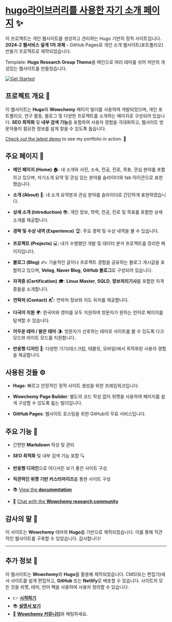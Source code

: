 # [hugo라이브러리를 사용한 자기 소개 페이지](https://gumwoo.github.io/) ✨

이 프로젝트는 개인 웹사이트를 생성하고 관리하는 Hugo 기반의 정적 사이트입니다. **2024-2 웹서비스 설계 1차 과제** - GitHub Pages로 개인 소개 웹사이트(포트폴리오) 만들기 프로젝트로 제작되었습니다.

Template: **Hugo Research Group Theme**을 메인으로 여러 테마를 섞어 저만의 개성있는 웹사이트를 만들었습니다.

[![Get Started](https://img.shields.io/badge/-Get%20started-ff4655?style=for-the-badge)](https://gumwoo.github.io/)

## 프로젝트 개요 🚀

이 웹사이트는 **Hugo**와 **Wowchemy** 페이지 빌더를 사용하여 개발되었으며, 개인 포트폴리오, 연구 활동, 블로그 및 다양한 프로젝트를 소개하는 페이지로 구성되어 있습니다. **SEO 최적화** 및 **내부 검색 기능**을 포함하여 사용자 경험을 극대화하고, 웹사이트 방문자들이 필요한 정보를 쉽게 찾을 수 있도록 돕습니다.

[Check out the latest demo](https://gumwoo.github.io/) to see my portfolio in action. 🎉

## 주요 페이지 📄

- **메인 페이지 (Home)** 🏠: 내 소개와 사진, 소속, 전공, 진로, 목표, 관심 분야를 포함하고 있으며, 자기소개 요약 및 관심 있는 분야를 슬라이더와 fab 아이콘으로 표현했습니다.

- **소개 (About)** 📝: 내 소개 요약본과 관심 분야를 슬라이더로 간단하게 표현하였습니다.

- **상세 소개 (Introduction)** 📚: 개인 정보, 학력, 전공, 진로 및 목표를 포함한 상세 소개를 제공합니다.

- **경력 및 수상 내역 (Experience)** 🏆: 주요 경력 및 수상 내역을 볼 수 있습니다.

- **프로젝트 (Projects)** 💻: 내가 수행했던 개발 및 데이터 분석 프로젝트를 정리한 페이지입니다.

- **블로그 (Blog)** ✍️: 기술적인 글이나 프로젝트 경험을 공유하는 블로그 게시글을 포함하고 있으며, **Velog**, **Naver Blog**, **GitHub 블로그**로 구성되어 있습니다.

- **자격증 (Certification)** 🎓: **Linux Master**, **SQLD**, **정보처리기사**를 포함한 자격증들을 소개합니다.
- **연락처 (Contact)** 📬: 연락처 정보와 지도 위치를 제공합니다.

- **다국어 지원** 🌍: 한국어와 영어를 모두 지원하여 방문자가 원하는 언어로 페이지를 탐색할 수 있습니다.

- **어두운 테마 / 밝은 테마** 🌗: 방문자가 선호하는 테마로 사이트를 볼 수 있도록 다크 모드와 라이트 모드를 지원합니다.

- **반응형 디자인** 📱: 다양한 기기(데스크탑, 태블릿, 모바일)에서 최적화된 사용자 경험을 제공합니다.

## 사용된 것들 ⚙️

- **Hugo**: 빠르고 안정적인 정적 사이트 생성을 위한 프레임워크입니다.

- **Wowchemy Page Builder**: 별도의 코드 작성 없이 위젯을 사용하여 페이지를 쉽게 구성할 수 있도록 돕는 빌더입니다.

- **GitHub Pages**: 웹사이트 호스팅을 위한 GitHub의 무료 서비스입니다.

## 주요 기능 🌟

- 간편한 **Markdown** 작성 및 관리

- **SEO 최적화** 및 내부 검색 기능 포함 🔍

- **반응형 디자인**으로 어디서든 보기 좋은 사이트 구성

- **직관적인 위젯 기반 커스터마이즈**를 통한 사이트 구성

- 📚 [View the **documentation**](https://docs.hugoblox.com/)
- 💬 [Chat with the **Wowchemy research community**](https://discord.gg/z8wNYzb)

## 감사의 말 🙏

이 사이트는 **Wowchemy** 테마와 **Hugo**를 기반으로 제작되었습니다. 이를 통해 직관적인 웹사이트를 구축할 수 있었습니다. 감사합니다!

---

## 추가 정보 📝

이 웹사이트는 **Wowchemy**와 **Hugo**를 활용해 제작되었습니다. CMS(또는 편집기)에서 사이트를 쉽게 편집하고, **GitHub** 또는 **Netlify**로 배포할 수 있습니다. 사이트의 모든 것을 위젯, 테마, 언어 팩을 사용하여 사용자 정의할 수 있습니다.

- 👉 [**시작하기**](https://gumwoo.github.io/)
- 📚 [**설명서 보기**](https://docs.hugoblox.com/)
- 💬 [**Wowchemy 커뮤니티**](https://discord.gg/z8wNYzb)와 채팅하세요.
